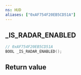 ```yaml
---
ns: HUD
aliases: ["0xAF754F20EB5CD51A"]
---
```

## _IS_RADAR_ENABLED

```c
// 0xAF754F20EB5CD51A
BOOL _IS_RADAR_ENABLED();
```


## Return value
